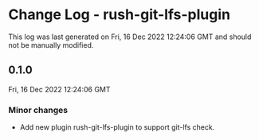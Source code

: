 # Change Log - rush-git-lfs-plugin

This log was last generated on Fri, 16 Dec 2022 12:24:06 GMT and should not be manually modified.

## 0.1.0
Fri, 16 Dec 2022 12:24:06 GMT

### Minor changes

- Add new plugin rush-git-lfs-plugin to support git-lfs check.

